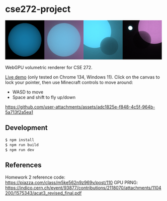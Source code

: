 # cse272-project

<img src="./docs/report/part1.png" alt="Scene 1" width="25%" /><img src="./docs/report/part2.png" alt="Scene 2" width="25%" /><img src="./docs/report/part3.png" alt="Scene 3" width="25%" /><img src="./docs/report/127.0.0.1_8000_.png" alt="Scene 4 (broken)" width="25%" />

WebGPU volumetric renderer for CSE 272.

[Live demo](https://sheeptester.github.io/cse272-project/)
(only tested on Chrome 134, Windows 11).
Click on the canvas to lock your pointer, then use Minecraft controls to move around:

- WASD to move
- Space and shift to fly up/down

https://github.com/user-attachments/assets/adc1825e-f848-4c5f-964b-5a713f2a5ea1

## Development

```shell
$ npm install
$ npm run build
$ npm run dev
```

## References

Homework 2 reference code: https://piazza.com/class/m5ke562n9z969v/post/110
GPU PRNG: https://indico.cern.ch/event/93877/contributions/2118070/attachments/1104200/1575343/acat3_revised_final.pdf
